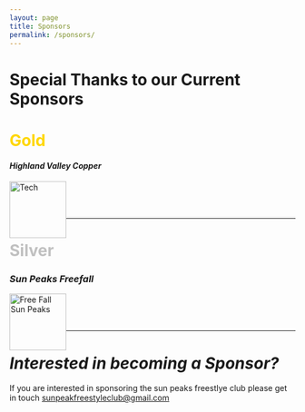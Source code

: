 ```yaml
---
layout: page
title: Sponsors
permalink: /sponsors/
---
```



# Special Thanks to our Current Sponsors

# <span style="color:gold">Gold</span>

#### _Highland Valley Copper_

[<img src="{{ site.baseurl }}/assets/Teck.png" title="Tech" class="profile" style="float:left;width:100px;height:100px;">](http://www.teck.com/operations/canada/operations/highland-valley-copper/)
<div></div>
<br>
<br>
<br>

---------------------------------------

# <span style="color:silver">Silver</span>


### _Sun Peaks Freefall_

[<img src="{{ site.baseurl }}/assets/Free_Fall.jpg" title="Free Fall Sun Peaks" class="profile" style="float:left;width:100px;height:100px;">](http://freefallsunpeaks.com/)
<div></div>
<br>
<br>
<br>

---------------------------------------




# _Interested in becoming a Sponsor?_


If you are interested in sponsoring the sun peaks freestlye club please get in 
touch <sunpeakfreestyleclub@gmail.com>

